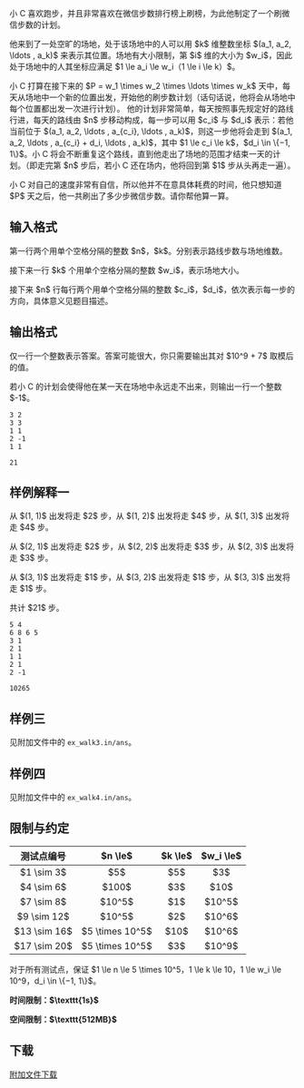 <p>小 C 喜欢跑步，并且非常喜欢在微信步数排行榜上刷榜，为此他制定了一个刷微信步数的计划。</p>
<p>他来到了一处空旷的场地，处于该场地中的人可以用 $k$ 维整数坐标 $(a_1, a_2, \ldots , a_k)$ 来表示其位置。场地有大小限制，第 $i$ 维的大小为 $w_i$，因此处于场地中的人其坐标应满足 $1 \le a_i \le w_i（1 \le i \le k）$。</p>
<p>小 C 打算在接下来的 $P = w_1 \times w_2 \times \ldots \times w_k$ 天中，每天从场地中一个新的位置出发，开始他的刷步数计划（话句话说，他将会从场地中每个位置都出发一次进行计划）。
他的计划非常简单，每天按照事先规定好的路线行进，每天的路线由 $n$ 步移动构成，每一步可以用 $c_i$ 与 $d_i$ 表示：若他当前位于 $(a_1, a_2, \ldots , a_{c_i}, \ldots  , a_k)$，则这一步他将会走到 $(a_1, a_2, \ldots , a_{c_i} + d_i, \ldots  , a_k)$，其中 $1 \le c_i \le k$，$d_i \in \{−1, 1\}$。小 C 将会不断重复这个路线，直到他走出了场地的范围才结束一天的计划。（即走完第 $n$ 步后，若小 C 还在场内，他将回到第 $1$ 步从头再走一遍）。</p>
<p>小 C 对自己的速度非常有自信，所以他并不在意具体耗费的时间，他只想知道 $P$ 天之后，他一共刷出了多少步微信步数。请你帮他算一算。</p>
<h2>输入格式</h2>
<p>第一行两个用单个空格分隔的整数 $n$，$k$。分别表示路线步数与场地维数。</p>
<p>接下来一行 $k$ 个用单个空格分隔的整数 $w_i$，表示场地大小。</p>
<p>接下来 $n$ 行每行两个用单个空格分隔的整数 $c_i$，$d_i$，依次表示每一步的方向，具体意义见题目描述。</p>
<h2>输出格式</h2>
<p>仅一行一个整数表示答案。答案可能很大，你只需要输出其对 $10^9 + 7$ 取模后的值。</p>
<p>若小 C 的计划会使得他在某一天在场地中永远走不出来，则输出一行一个整数 $-1$。</p>


<pre><code class="language-input1">3 2
3 3
1 1
2 -1
1 1
</code></pre>


<pre><code class="language-output1">21
</code></pre>

<h2>样例解释一</h2>
<p>从 $(1, 1)$ 出发将走 $2$ 步，从 $(1, 2)$ 出发将走 $4$ 步，从 $(1, 3)$ 出发将走 $4$ 步。  </p>
<p>从 $(2, 1)$ 出发将走 $2$ 步，从 $(2, 2)$ 出发将走 $3$ 步，从 $(2, 3)$ 出发将走 $3$ 步。  </p>
<p>从 $(3, 1)$ 出发将走 $1$ 步，从 $(3, 2)$ 出发将走 $1$ 步，从 $(3, 3)$ 出发将走 $1$ 步。  </p>
<p>共计 $21$ 步。  </p>


<pre><code class="language-input2">5 4
6 8 6 5
3 1
2 1
1 1
2 1
2 -1
</code></pre>


<pre><code class="language-output2">10265
</code></pre>

<h2>样例三</h2>
<p>见附加文件中的 <code>ex_walk3.in/ans</code>。</p>
<h2>样例四</h2>
<p>见附加文件中的 <code>ex_walk4.in/ans</code>。</p>
<h2>限制与约定</h2>
<div class="table-responsive">
<table class="table table-bordered table-text-center table-vertical-middle">
<thead>
<tr>
<th style="text-align:center;">测试点编号</th>
<th style="text-align:center;">$n \le$</th>
<th style="text-align:center;">$k \le$</th>
<th style="text-align:center;">$w_i \le$</th>
</tr>
</thead>
<tbody>
<tr>
<td style="text-align:center;">$1 \sim 3$</td>
<td style="text-align:center;">$5$   </td>
<td style="text-align:center;">$5$</td>
<td style="text-align:center;">$3$</td>
</tr>
<tr>
<td style="text-align:center;">$4 \sim 6$</td>
<td style="text-align:center;">$100$</td>
<td style="text-align:center;">$3$</td>
<td style="text-align:center;">$10$</td>
</tr>
<tr>
<td style="text-align:center;">$7 \sim 8$</td>
<td style="text-align:center;">$10^5$</td>
<td style="text-align:center;">$1$</td>
<td style="text-align:center;">$10^5$</td>
</tr>
<tr>
<td style="text-align:center;">$9 \sim 12$</td>
<td style="text-align:center;">$10^5$</td>
<td style="text-align:center;">$2$</td>
<td style="text-align:center;">$10^6$</td>
</tr>
<tr>
<td style="text-align:center;">$13 \sim 16$</td>
<td style="text-align:center;">$5 \times 10^5$</td>
<td style="text-align:center;">$10$</td>
<td style="text-align:center;">$10^6$</td>
</tr>
<tr>
<td style="text-align:center;">$17 \sim 20$</td>
<td style="text-align:center;">$5 \times 10^5$</td>
<td style="text-align:center;">$3$</td>
<td style="text-align:center;">$10^9$</td>
</tr>
</tbody>
</table>
</div>
<p>对于所有测试点，保证 $1 \le n \le 5 \times 10^5，1 \le k \le 10，1 \le w_i \le 10^9，d_i \in \{−1, 1\}$。</p>
<p><strong>时间限制：$\texttt{1s}$</strong></p>
<p><strong>空间限制：$\texttt{512MB}$</strong></p>
<h2>下载</h2>
<p><a href="./569/file/attachment.zip">附加文件下载</a></p>
